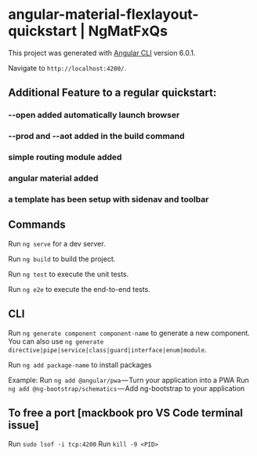 # angular-material-flexlayout-quickstart | NgMatFxQs

This project was generated with [Angular CLI](https://github.com/angular/angular-cli) version 6.0.1.

Navigate to `http://localhost:4200/`.

## Additional Feature to a regular quickstart:

### --open added automatically launch browser
### --prod and --aot added in the build command
### simple routing module added
### angular material added
### a template has been setup with sidenav and toolbar

## Commands

Run `ng serve` for a dev server.  

Run `ng build` to build the project. 

Run `ng test` to execute the unit tests.

Run `ng e2e` to execute the end-to-end tests.

## CLI

Run `ng generate component component-name` to generate a new component. 
You can also use `ng generate directive|pipe|service|class|guard|interface|enum|module`.

Run `ng add package-name` to install packages

Example:
    Run `ng add @angular/pwa` — Turn your application into a PWA
    Run `ng add @ng-bootstrap/schematics` — Add ng-bootstrap to your application

## To free a port [mackbook pro VS Code terminal issue]
Run `sudo lsof -i tcp:4200`
Run `kill -9 <PID>`



